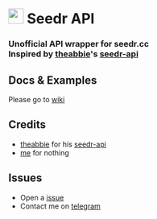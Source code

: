 # <img src="https://graph.org/file/567afbf357f1ecbe98376.png" alt="seedr" height="30px"> Seedr API

### Unofficial API wrapper for seedr.cc <br> Inspired by [theabbie](https://github.com/theabbie)'s [**seedr-api**](https://github.com/theabbie/seedr-api)

## Docs & Examples
Please go to [wiki](https://github.com/AnjanaMadu/SeedrAPI/issues)

## Credits
- [theabbie](https://github.com/theabbie) for his [seedr-api](https://github.com/theabbie/seedr-api)
- [me](https://github.com/AnjanaMadu) for nothing

## Issues
- Open a [issue](https://github.com/AnjanaMadu/SeedrAPI/issues)
- Contact me on [telegram](https://t.me/Anjana_Ma)
